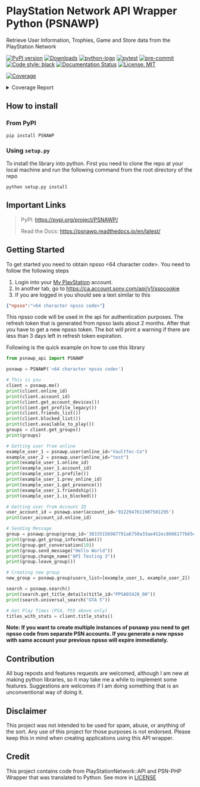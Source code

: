# PlayStation Network API Wrapper Python (PSNAWP)

Retrieve User Information, Trophies, Game and Store data from the PlayStation Network

[![PyPI version](https://badge.fury.io/py/psnawp.svg)](https://badge.fury.io/py/psnawp)
[![Downloads](https://pepy.tech/badge/psnawp)](https://pepy.tech/project/psnawp)
[![python-logo](https://img.shields.io/badge/python-3.8_|_3.9_|_3.10_|_3.11-blue.svg)](https://www.python.org/)
[![pytest](https://github.com/isFakeAccount/psnawp/actions/workflows/pytest.yaml/badge.svg)](https://github.com/isFakeAccount/psnawp/actions/workflows/pytest.yaml)
[![pre-commit](https://github.com/isFakeAccount/psnawp/actions/workflows/pre-commit.yaml/badge.svg)](https://github.com/isFakeAccount/psnawp/actions/workflows/pre-commit.yaml)
[![Code style: black](https://img.shields.io/badge/code%20style-black-000000.svg)](https://github.com/psf/black)
[![Documentation Status](https://readthedocs.org/projects/psnawp/badge/?version=latest)](https://psnawp.readthedocs.io/en/latest/?badge=latest)
[![License: MIT](https://img.shields.io/badge/License-MIT-blue.svg)](https://opensource.org/licenses/MIT)

<!-- Pytest Coverage Comment:Begin -->
<a href="https://github.com/Zomby-Fraser/psnawp/blob/main/README.md"><img alt="Coverage" src="https://img.shields.io/badge/Coverage-58%25-orange.svg" /></a><details><summary>Coverage Report </summary><table><tr><th>File</th><th>Stmts</th><th>Miss</th><th>Cover</th><th>Missing</th></tr><tbody><tr><td colspan="5"><b>/opt/hostedtoolcache/Python/3.11.4/x64/lib/python3.11/site-packages/psnawp_api</b></td></tr><tr><td>&nbsp; &nbsp;<a href="https://github.com/Zomby-Fraser/psnawp/blob/main//opt/hostedtoolcache/Python/3.11.4/x64/lib/python3.11/site-packages/psnawp_api/__init__.py">__init__.py</a></td><td>1</td><td>0</td><td>100%</td><td>&nbsp;</td></tr><tr><td>&nbsp; &nbsp;<a href="https://github.com/Zomby-Fraser/psnawp/blob/main//opt/hostedtoolcache/Python/3.11.4/x64/lib/python3.11/site-packages/psnawp_api/psnawp.py">psnawp.py</a></td><td>35</td><td>14</td><td>14</td><td><a href="https://github.com/Zomby-Fraser/psnawp/blob/main//opt/hostedtoolcache/Python/3.11.4/x64/lib/python3.11/site-packages/psnawp_api/psnawp.py#L 60%"> 60%</a></td></tr><tr><td colspan="5"><b>/opt/hostedtoolcache/Python/3.11.4/x64/lib/python3.11/site-packages/psnawp_api/core</b></td></tr><tr><td>&nbsp; &nbsp;<a href="https://github.com/Zomby-Fraser/psnawp/blob/main//opt/hostedtoolcache/Python/3.11.4/x64/lib/python3.11/site-packages/psnawp_api/core/__init__.py">__init__.py</a></td><td>0</td><td>0</td><td>100%</td><td>&nbsp;</td></tr><tr><td>&nbsp; &nbsp;<a href="https://github.com/Zomby-Fraser/psnawp/blob/main//opt/hostedtoolcache/Python/3.11.4/x64/lib/python3.11/site-packages/psnawp_api/core/authenticator.py">authenticator.py</a></td><td>46</td><td>3</td><td>3</td><td><a href="https://github.com/Zomby-Fraser/psnawp/blob/main//opt/hostedtoolcache/Python/3.11.4/x64/lib/python3.11/site-packages/psnawp_api/core/authenticator.py#L 93%"> 93%</a></td></tr><tr><td>&nbsp; &nbsp;<a href="https://github.com/Zomby-Fraser/psnawp/blob/main//opt/hostedtoolcache/Python/3.11.4/x64/lib/python3.11/site-packages/psnawp_api/core/psnawp_exceptions.py">psnawp_exceptions.py</a></td><td>9</td><td>0</td><td>100%</td><td>&nbsp;</td></tr><tr><td colspan="5"><b>/opt/hostedtoolcache/Python/3.11.4/x64/lib/python3.11/site-packages/psnawp_api/models</b></td></tr><tr><td>&nbsp; &nbsp;<a href="https://github.com/Zomby-Fraser/psnawp/blob/main//opt/hostedtoolcache/Python/3.11.4/x64/lib/python3.11/site-packages/psnawp_api/models/__init__.py">__init__.py</a></td><td>0</td><td>0</td><td>100%</td><td>&nbsp;</td></tr><tr><td>&nbsp; &nbsp;<a href="https://github.com/Zomby-Fraser/psnawp/blob/main//opt/hostedtoolcache/Python/3.11.4/x64/lib/python3.11/site-packages/psnawp_api/models/client.py">client.py</a></td><td>70</td><td>30</td><td>30</td><td><a href="https://github.com/Zomby-Fraser/psnawp/blob/main//opt/hostedtoolcache/Python/3.11.4/x64/lib/python3.11/site-packages/psnawp_api/models/client.py#L 57%"> 57%</a></td></tr><tr><td>&nbsp; &nbsp;<a href="https://github.com/Zomby-Fraser/psnawp/blob/main//opt/hostedtoolcache/Python/3.11.4/x64/lib/python3.11/site-packages/psnawp_api/models/game_title.py">game_title.py</a></td><td>22</td><td>10</td><td>10</td><td><a href="https://github.com/Zomby-Fraser/psnawp/blob/main//opt/hostedtoolcache/Python/3.11.4/x64/lib/python3.11/site-packages/psnawp_api/models/game_title.py#L 55%"> 55%</a></td></tr><tr><td>&nbsp; &nbsp;<a href="https://github.com/Zomby-Fraser/psnawp/blob/main//opt/hostedtoolcache/Python/3.11.4/x64/lib/python3.11/site-packages/psnawp_api/models/group.py">group.py</a></td><td>52</td><td>35</td><td>35</td><td><a href="https://github.com/Zomby-Fraser/psnawp/blob/main//opt/hostedtoolcache/Python/3.11.4/x64/lib/python3.11/site-packages/psnawp_api/models/group.py#L 33%"> 33%</a></td></tr><tr><td>&nbsp; &nbsp;<a href="https://github.com/Zomby-Fraser/psnawp/blob/main//opt/hostedtoolcache/Python/3.11.4/x64/lib/python3.11/site-packages/psnawp_api/models/search.py">search.py</a></td><td>22</td><td>12</td><td>12</td><td><a href="https://github.com/Zomby-Fraser/psnawp/blob/main//opt/hostedtoolcache/Python/3.11.4/x64/lib/python3.11/site-packages/psnawp_api/models/search.py#L 45%"> 45%</a></td></tr><tr><td>&nbsp; &nbsp;<a href="https://github.com/Zomby-Fraser/psnawp/blob/main//opt/hostedtoolcache/Python/3.11.4/x64/lib/python3.11/site-packages/psnawp_api/models/title_stats.py">title_stats.py</a></td><td>84</td><td>41</td><td>41</td><td><a href="https://github.com/Zomby-Fraser/psnawp/blob/main//opt/hostedtoolcache/Python/3.11.4/x64/lib/python3.11/site-packages/psnawp_api/models/title_stats.py#L 51%"> 51%</a></td></tr><tr><td>&nbsp; &nbsp;<a href="https://github.com/Zomby-Fraser/psnawp/blob/main//opt/hostedtoolcache/Python/3.11.4/x64/lib/python3.11/site-packages/psnawp_api/models/user.py">user.py</a></td><td>71</td><td>42</td><td>42</td><td><a href="https://github.com/Zomby-Fraser/psnawp/blob/main//opt/hostedtoolcache/Python/3.11.4/x64/lib/python3.11/site-packages/psnawp_api/models/user.py#L 41%"> 41%</a></td></tr><tr><td colspan="5"><b>/opt/hostedtoolcache/Python/3.11.4/x64/lib/python3.11/site-packages/psnawp_api/models/listing</b></td></tr><tr><td>&nbsp; &nbsp;<a href="https://github.com/Zomby-Fraser/psnawp/blob/main//opt/hostedtoolcache/Python/3.11.4/x64/lib/python3.11/site-packages/psnawp_api/models/listing/__init__.py">__init__.py</a></td><td>0</td><td>0</td><td>100%</td><td>&nbsp;</td></tr><tr><td>&nbsp; &nbsp;<a href="https://github.com/Zomby-Fraser/psnawp/blob/main//opt/hostedtoolcache/Python/3.11.4/x64/lib/python3.11/site-packages/psnawp_api/models/listing/listing_generator.py">listing_generator.py</a></td><td>36</td><td>26</td><td>26</td><td><a href="https://github.com/Zomby-Fraser/psnawp/blob/main//opt/hostedtoolcache/Python/3.11.4/x64/lib/python3.11/site-packages/psnawp_api/models/listing/listing_generator.py#L 28%"> 28%</a></td></tr><tr><td>&nbsp; &nbsp;<a href="https://github.com/Zomby-Fraser/psnawp/blob/main//opt/hostedtoolcache/Python/3.11.4/x64/lib/python3.11/site-packages/psnawp_api/models/listing/pagination_arguments.py">pagination_arguments.py</a></td><td>15</td><td>4</td><td>4</td><td><a href="https://github.com/Zomby-Fraser/psnawp/blob/main//opt/hostedtoolcache/Python/3.11.4/x64/lib/python3.11/site-packages/psnawp_api/models/listing/pagination_arguments.py#L 73%"> 73%</a></td></tr><tr><td colspan="5"><b>/opt/hostedtoolcache/Python/3.11.4/x64/lib/python3.11/site-packages/psnawp_api/models/trophies</b></td></tr><tr><td>&nbsp; &nbsp;<a href="https://github.com/Zomby-Fraser/psnawp/blob/main//opt/hostedtoolcache/Python/3.11.4/x64/lib/python3.11/site-packages/psnawp_api/models/trophies/__init__.py">__init__.py</a></td><td>0</td><td>0</td><td>100%</td><td>&nbsp;</td></tr><tr><td>&nbsp; &nbsp;<a href="https://github.com/Zomby-Fraser/psnawp/blob/main//opt/hostedtoolcache/Python/3.11.4/x64/lib/python3.11/site-packages/psnawp_api/models/trophies/trophy.py">trophy.py</a></td><td>112</td><td>50</td><td>50</td><td><a href="https://github.com/Zomby-Fraser/psnawp/blob/main//opt/hostedtoolcache/Python/3.11.4/x64/lib/python3.11/site-packages/psnawp_api/models/trophies/trophy.py#L 55%"> 55%</a></td></tr><tr><td>&nbsp; &nbsp;<a href="https://github.com/Zomby-Fraser/psnawp/blob/main//opt/hostedtoolcache/Python/3.11.4/x64/lib/python3.11/site-packages/psnawp_api/models/trophies/trophy_constants.py">trophy_constants.py</a></td><td>25</td><td>0</td><td>100%</td><td>&nbsp;</td></tr><tr><td>&nbsp; &nbsp;<a href="https://github.com/Zomby-Fraser/psnawp/blob/main//opt/hostedtoolcache/Python/3.11.4/x64/lib/python3.11/site-packages/psnawp_api/models/trophies/trophy_group.py">trophy_group.py</a></td><td>89</td><td>32</td><td>32</td><td><a href="https://github.com/Zomby-Fraser/psnawp/blob/main//opt/hostedtoolcache/Python/3.11.4/x64/lib/python3.11/site-packages/psnawp_api/models/trophies/trophy_group.py#L 64%"> 64%</a></td></tr><tr><td>&nbsp; &nbsp;<a href="https://github.com/Zomby-Fraser/psnawp/blob/main//opt/hostedtoolcache/Python/3.11.4/x64/lib/python3.11/site-packages/psnawp_api/models/trophies/trophy_summary.py">trophy_summary.py</a></td><td>25</td><td>5</td><td>5</td><td><a href="https://github.com/Zomby-Fraser/psnawp/blob/main//opt/hostedtoolcache/Python/3.11.4/x64/lib/python3.11/site-packages/psnawp_api/models/trophies/trophy_summary.py#L 80%"> 80%</a></td></tr><tr><td>&nbsp; &nbsp;<a href="https://github.com/Zomby-Fraser/psnawp/blob/main//opt/hostedtoolcache/Python/3.11.4/x64/lib/python3.11/site-packages/psnawp_api/models/trophies/trophy_titles.py">trophy_titles.py</a></td><td>86</td><td>36</td><td>36</td><td><a href="https://github.com/Zomby-Fraser/psnawp/blob/main//opt/hostedtoolcache/Python/3.11.4/x64/lib/python3.11/site-packages/psnawp_api/models/trophies/trophy_titles.py#L 58%"> 58%</a></td></tr><tr><td>&nbsp; &nbsp;<a href="https://github.com/Zomby-Fraser/psnawp/blob/main//opt/hostedtoolcache/Python/3.11.4/x64/lib/python3.11/site-packages/psnawp_api/models/trophies/utility_functions.py">utility_functions.py</a></td><td>7</td><td>2</td><td>2</td><td><a href="https://github.com/Zomby-Fraser/psnawp/blob/main//opt/hostedtoolcache/Python/3.11.4/x64/lib/python3.11/site-packages/psnawp_api/models/trophies/utility_functions.py#L 71%"> 71%</a></td></tr><tr><td colspan="5"><b>/opt/hostedtoolcache/Python/3.11.4/x64/lib/python3.11/site-packages/psnawp_api/utils</b></td></tr><tr><td>&nbsp; &nbsp;<a href="https://github.com/Zomby-Fraser/psnawp/blob/main//opt/hostedtoolcache/Python/3.11.4/x64/lib/python3.11/site-packages/psnawp_api/utils/__init__.py">__init__.py</a></td><td>0</td><td>0</td><td>100%</td><td>&nbsp;</td></tr><tr><td>&nbsp; &nbsp;<a href="https://github.com/Zomby-Fraser/psnawp/blob/main//opt/hostedtoolcache/Python/3.11.4/x64/lib/python3.11/site-packages/psnawp_api/utils/endpoints.py">endpoints.py</a></td><td>2</td><td>0</td><td>100%</td><td>&nbsp;</td></tr><tr><td>&nbsp; &nbsp;<a href="https://github.com/Zomby-Fraser/psnawp/blob/main//opt/hostedtoolcache/Python/3.11.4/x64/lib/python3.11/site-packages/psnawp_api/utils/misc.py">misc.py</a></td><td>35</td><td>1</td><td>1</td><td><a href="https://github.com/Zomby-Fraser/psnawp/blob/main//opt/hostedtoolcache/Python/3.11.4/x64/lib/python3.11/site-packages/psnawp_api/utils/misc.py#L 97%"> 97%</a></td></tr><tr><td>&nbsp; &nbsp;<a href="https://github.com/Zomby-Fraser/psnawp/blob/main//opt/hostedtoolcache/Python/3.11.4/x64/lib/python3.11/site-packages/psnawp_api/utils/request_builder.py">request_builder.py</a></td><td>72</td><td>42</td><td>42</td><td><a href="https://github.com/Zomby-Fraser/psnawp/blob/main//opt/hostedtoolcache/Python/3.11.4/x64/lib/python3.11/site-packages/psnawp_api/utils/request_builder.py#L 42%"> 42%</a></td></tr><tr><td><b>TOTAL</b></td><td><b>916</b></td><td><b>385</b></td><td><b>58%</b></td><td>&nbsp;</td></tr></tbody></table></details>
<!-- Pytest Coverage Comment:End -->

## How to install

### From PyPI

```
pip install PSNAWP
```
### Using `setup.py`
To install the library into python. First you need to clone the repo at your local machine and run the following command from the root directory of the repo

```
python setup.py install
```

## Important Links
> PyPI: https://pypi.org/project/PSNAWP/
>
> Read the Docs: https://psnawp.readthedocs.io/en/latest/

## Getting Started

To get started you need to obtain npsso <64 character code>. You need to follow the following steps

1. Login into your [My PlayStation](https://my.playstation.com/) account.
2. In another tab, go to https://ca.account.sony.com/api/v1/ssocookie
3. If you are logged in you should see a text similar to this

```json
{"npsso":"<64 character npsso code>"}
```
This npsso code will be used in the api for authentication purposes. The refresh token that is generated from npsso lasts about 2 months. After that you have to get a new npsso token. The bot will print a warning if there are less than 3 days left in refresh token expiration.

Following is the quick example on how to use this library

```py
from psnawp_api import PSNAWP

psnawp = PSNAWP('<64 character npsso code>')

# This is you
client = psnawp.me()
print(client.online_id)
print(client.account_id)
print(client.get_account_devices())
print(client.get_profile_legacy())
print(client.friends_list())
print(client.blocked_list())
print(client.available_to_play())
groups = client.get_groups()
print(groups)

# Getting user from online
example_user_1 = psnawp.user(online_id="VaultTec-Co")
example_user_2 = psnawp.user(online_id="test")
print(example_user_1.online_id)
print(example_user_1.account_id)
print(example_user_1.profile())
print(example_user_1.prev_online_id)
print(example_user_1.get_presence())
print(example_user_1.friendship())
print(example_user_1.is_blocked())

# Getting user from Account ID
user_account_id = psnawp.user(account_id='9122947611907501295')
print(user_account_id.online_id)

# Sending Message
group = psnawp.group(group_id='38335156987791a6750a33ae452ec8666177b65e-103')
print(group.get_group_information())
print(group.get_conversation(10))
print(group.send_message("Hello World"))
print(group.change_name("API Testing 3"))
print(group.leave_group())

# Creating new group
new_group = psnawp.group(users_list=[example_user_1, example_user_2])

search = psnawp.search()
print(search.get_title_details(title_id="PPSA03420_00"))
print(search.universal_search("GTA 5"))

# Get Play Times (PS4, PS5 above only)
titles_with_stats = client.title_stats()
 ```

**Note: If you want to create multiple instances of psnawp you need to get npsso code from separate PSN accounts. If you generate a new npsso with same account your previous npsso will expire immediately.**

## Contribution

All bug reposts and features requests are welcomed, although I am new at making python libraries, so it may take me a while to implement some features. Suggestions are welcomes if I am doing something that is an unconventional way of doing it.

## Disclaimer

This project was not intended to be used for spam, abuse, or anything of the sort. Any use of this project for those purposes is not endorsed. Please keep this in mind when creating applications using this API wrapper.

## Credit

This project contains code from PlayStationNetwork::API and PSN-PHP Wrapper that was translated to Python. See more in [LICENSE](LICENSE.md)
